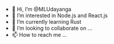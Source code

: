 - 👋 Hi, I’m @MLUdayanga
- 👀 I’m interested in Node.js and React.js
- 🌱 I’m currently learning Rust
- 💞️ I’m looking to collaborate on ...
- 📫 How to reach me ...

<!---
MLUdayanga/MLUdayanga is a ✨ special ✨ repository because its `README.md` (this file) appears on your GitHub profile.
You can click the Preview link to take a look at your changes.
--->
